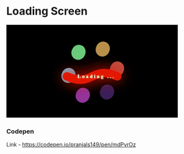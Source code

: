 # Loading Screen

![](https://github.com/pranjals149/CSS-Arts/blob/master/Pre-loading%20Screen/Loading-screen.gif)

### Codepen

Link - https://codepen.io/pranjals149/pen/mdPvrOz
